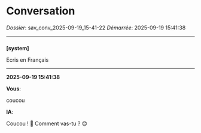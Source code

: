 # Conversation
_Dossier_: sav_conv_2025-09-19_15-41-22
_Démarrée_: 2025-09-19 15:41:38

---

###   
**[system]**


Ecris en Français


---
**2025-09-19 15:41:38**

**Vous**:

coucou

**IA**:

Coucou ! 👋  Comment vas-tu ? 😊
